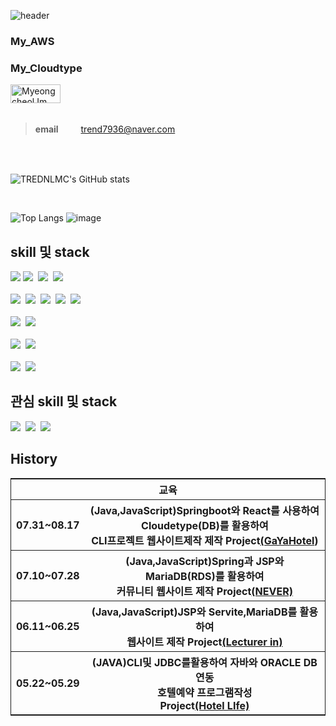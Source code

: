 ![header](https://capsule-render.vercel.app/api?type=rounded&color=auto&height=300&section=header&text=TrendLMCGithub&fontSize=90)

###  My_AWS

### My_Cloudtype
<a href="https://web-gaya-front-ac2nll63bqd8.sel3.cloudtype.app/">
  <img src="https://img.shields.io/badge/CloudType-2196F3?style=for-the-badge&logo=&logoColor=white" alt="Myeongcheol Im" width="80" height="30">
</a>

<br/>
<br/>

> **email** 　　 trend7936@naver.com 
<br/>
<br/>



![TREDNLMC's GitHub stats](https://github-readme-stats.vercel.app/api?username=TRENDLMC&show_icons=true&theme=gruvbox)

<br>


![Top Langs](https://github-readme-stats.vercel.app/api/top-langs/?username=trendlmc&hide=html&layout=compact)
![image](https://github.com/TRENDLMC/TRENDLMC/assets/130523481/dae16283-7401-4c01-9210-6f33c57361ac)







## skill 및 stack
<div>
<img src="https://img.shields.io/badge/springboot-6DB33F?style=for-the-badge&logo=springboot&logoColor=white">
<img src="https://img.shields.io/badge/spring-6DB33F?style=for-the-badge&logo=spring&logoColor=white">&nbsp;
<img src="https://img.shields.io/badge/Serviet-2196F3?style=for-the-badge&logo=&logoColor=white">&nbsp;
<img src="https://img.shields.io/badge/java-007396?style=for-the-badge&logo=java&logoColor=white">&nbsp;
</div><br/>
<div>
<img src="https://img.shields.io/badge/react-61DAFB?style=for-the-badge&logo=react&logoColor=black">&nbsp;
<img src="https://img.shields.io/badge/JSp-2196F3?style=for-the-badge&logo=&logoColor=white">&nbsp;
<img src="https://img.shields.io/badge/javascript-F7DF1E?style=for-the-badge&logo=javascript&logoColor=black">&nbsp;
<img src="https://img.shields.io/badge/css3-1572B6?style=for-the-badge&logo=css3&logoColor=white">&nbsp;
<img src="https://img.shields.io/badge/html5-E34F26?style=for-the-badge&logo=html5&logoColor=white">
</div><br/>
<div>
<img src="https://img.shields.io/badge/oracle-F80000?style=for-the-badge&logo=oracle&logoColor=white">&nbsp;
<img src="https://img.shields.io/badge/mariaDB-003545?style=for-the-badge&logo=mariaDB&logoColor=white">
</div><br/>
<div>
<img src="https://img.shields.io/badge/amazonaws-232F3E?style=for-the-badge&logo=amazonaws&logoColor=white">&nbsp;
<img src="https://img.shields.io/badge/linux-FCC624?style=for-the-badge&logo=linux&logoColor=black">
</div><br/>
<div>
<img src="https://img.shields.io/badge/github-181717?style=for-the-badge&logo=github&logoColor=white">&nbsp;
<img src="https://img.shields.io/badge/apache tomcat-F8DC75?style=for-the-badge&logo=apachetomcat&logoColor=white">
</div>

## 관심 skill 및 stack
<div>
<img src="https://img.shields.io/badge/flutter-02569B?style=for-the-badge&logo=flutter&logoColor=fff"/>&nbsp;
<img src="https://img.shields.io/badge/dart-0175C2?style=for-the-badge&logo=dart&logoColor=fff"/>&nbsp;
<img src="https://img.shields.io/badge/-C%23-000000?style=for-the-badge&logo=Csharp&logoColor=fff"/>
</div>


## History
 <table style="border: 1px solid;">
        <tr  >
            <th colspan="3">교육</th>
        </tr>
        <tr>
            <th>07.31~08.17</th>
            <th>(Java,JavaScript)Springboot와 React를 사용하여Cloudetype(DB)를 활용하여<br>
                CLI프로젝트 웹사이트제작 제작 Project<a href="https://github.com/TRENDLMC/Gaya_Hotel_pro">(GaYaHotel</a>)</th>
        </tr>
        <tr>
            <th>07.10~07.28</th>
            <th>(Java,JavaScript)Spring과 JSP와 MariaDB(RDS)를 활용하여<br>
                커뮤니티 웹사이트 제작 Project<a href="https://github.com/TRENDLMC/SpringProject">(NEVER)</a></th>
        </tr>
        <tr>
            <th>06.11~06.25</th>
            <th>(Java,JavaScript)JSP와 Servite,MariaDB를 활용하여<br>
                웹사이트 제작 Project<a href="https://github.com/TRENDLMC/Servlet_JSP_WebSite">(Lecturer in)</a></th>
        </tr>
        <tr>
            <th>05.22~05.29</th>
            <th>(JAVA)CLI및 JDBC를활용하여 자바와 ORACLE DB연동<br>
                호텔예약 프로그램작성<br>
                Project<a href="https://github.com/TRENDLMC/HotelLife">(Hotel LIfe)</a></th>
        </tr>
    </table>






